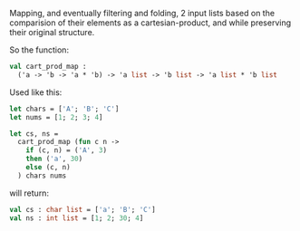 Mapping, and eventually filtering and folding, 2 input lists
based on the comparision of their elements as a cartesian-product,
and while preserving their original structure.

So the function:  
```ocaml
val cart_prod_map :
  ('a -> 'b -> 'a * 'b) -> 'a list -> 'b list -> 'a list * 'b list
```

Used like this:  
```ocaml
let chars = ['A'; 'B'; 'C']
let nums = [1; 2; 3; 4]

let cs, ns =
  cart_prod_map (fun c n ->
    if (c, n) = ('A', 3)
    then ('a', 30)
    else (c, n)
  ) chars nums
```

will return:  
```ocaml
val cs : char list = ['a'; 'B'; 'C']
val ns : int list = [1; 2; 30; 4]
```


